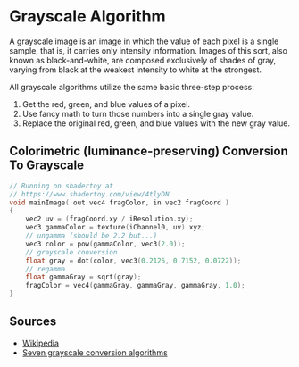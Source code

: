 Grayscale Algorithm
===

A grayscale image is an image in which the value of each pixel is a single sample, that is, it carries only intensity information. Images of this sort, also known as black-and-white, are composed exclusively of shades of gray, varying from black at the weakest intensity to white at the strongest.

All grayscale algorithms utilize the same basic three-step process:

1. Get the red, green, and blue values of a pixel.
2. Use fancy math to turn those numbers into a single gray value.
3. Replace the original red, green, and blue values with the new gray value.

Colorimetric (luminance-preserving) Conversion To Grayscale
---

```c
// Running on shadertoy at
// https://www.shadertoy.com/view/4tlyDN
void mainImage( out vec4 fragColor, in vec2 fragCoord )
{
    vec2 uv = (fragCoord.xy / iResolution.xy);
    vec3 gammaColor = texture(iChannel0, uv).xyz;
    // ungamma (should be 2.2 but...)
    vec3 color = pow(gammaColor, vec3(2.0));
    // grayscale conversion
    float gray = dot(color, vec3(0.2126, 0.7152, 0.0722));
    // regamma
    float gammaGray = sqrt(gray);
    fragColor = vec4(gammaGray, gammaGray, gammaGray, 1.0);
}
```

Sources
---

- [Wikipedia](https://en.wikipedia.org/wiki/Grayscale)
- [Seven grayscale conversion algorithms](http://www.tannerhelland.com/3643/grayscale-image-algorithm-vb6/)
